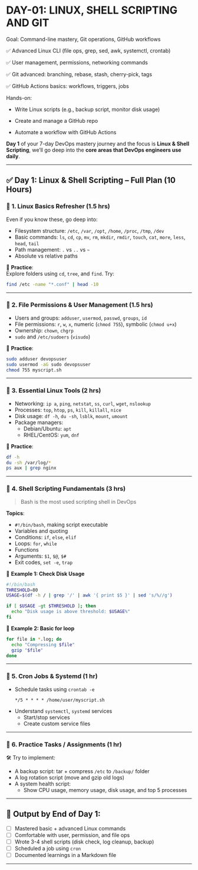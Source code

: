 # DAY-01: LINUX, SHELL SCRIPTING AND GIT

Goal: Command-line mastery, Git operations, GitHub workflows

✅ Advanced Linux CLI (file ops, grep, sed, awk, systemctl, crontab)

✅ User management, permissions, networking commands

✅ Git advanced: branching, rebase, stash, cherry-pick, tags

✅ GitHub Actions basics: workflows, triggers, jobs

Hands-on:

- Write Linux scripts (e.g., backup script, monitor disk usage)

- Create and manage a GitHub repo

- Automate a workflow with GitHub Actions


**Day 1** of your 7-day DevOps mastery journey and the focus is **Linux & Shell Scripting**, we’ll go deep into the **core areas that DevOps engineers use daily**.

---

## ✅ **Day 1: Linux & Shell Scripting – Full Plan (10 Hours)**

### 🔹 **1. Linux Basics Refresher (1.5 hrs)**
Even if you know these, go deep into:
- Filesystem structure: `/etc`, `/var`, `/opt`, `/home`, `/proc`, `/tmp`, `/dev`
- Basic commands: `ls`, `cd`, `cp`, `mv`, `rm`, `mkdir`, `rmdir`, `touch`, `cat`, `more`, `less`, `head`, `tail`
- Path management: `.` vs `..` vs `~`
- Absolute vs relative paths

📘 **Practice**:  
Explore folders using `cd`, `tree`, and `find`. Try:
```bash
find /etc -name "*.conf" | head -10
```

---

### 🔹 **2. File Permissions & User Management (1.5 hrs)**
- Users and groups: `adduser`, `usermod`, `passwd`, `groups`, `id`
- File permissions: `r`, `w`, `x`, numeric (`chmod 755`), symbolic (`chmod u+x`)
- Ownership: `chown`, `chgrp`
- `sudo` and `/etc/sudoers` (`visudo`)

📘 **Practice**:
```bash
sudo adduser devopsuser
sudo usermod -aG sudo devopsuser
chmod 755 myscript.sh
```

---

### 🔹 **3. Essential Linux Tools (2 hrs)**
- Networking: `ip a`, `ping`, `netstat`, `ss`, `curl`, `wget`, `nslookup`
- Processes: `top`, `htop`, `ps`, `kill`, `killall`, `nice`
- Disk usage: `df -h`, `du -sh`, `lsblk`, `mount`, `umount`
- Package managers:
  - Debian/Ubuntu: `apt`
  - RHEL/CentOS: `yum`, `dnf`

📘 **Practice**:
```bash
df -h
du -sh /var/log/*
ps aux | grep nginx
```

---

### 🔹 **4. Shell Scripting Fundamentals (3 hrs)**
> Bash is the most used scripting shell in DevOps

**Topics**:
- `#!/bin/bash`, making script executable
- Variables and quoting
- Conditions: `if`, `else`, `elif`
- Loops: `for`, `while`
- Functions
- Arguments: `$1`, `$@`, `$#`
- Exit codes, `set -e`, `trap`

📘 **Example 1: Check Disk Usage**
```bash
#!/bin/bash
THRESHOLD=80
USAGE=$(df -h / | grep '/' | awk '{ print $5 }' | sed 's/%//g')

if [ $USAGE -gt $THRESHOLD ]; then
  echo "Disk usage is above threshold: $USAGE%"
fi
```

📘 **Example 2: Basic for loop**
```bash
for file in *.log; do
  echo "Compressing $file"
  gzip "$file"
done
```

---

### 🔹 **5. Cron Jobs & Systemd (1 hr)**
- Schedule tasks using `crontab -e`
  ```
  */5 * * * * /home/user/myscript.sh
  ```
- Understand `systemctl`, `systemd` services
  - Start/stop services
  - Create custom service files

---

### 🔹 **6. Practice Tasks / Assignments (1 hr)**
🛠️ Try to implement:
- A backup script: tar + compress `/etc` to `/backup/` folder
- A log rotation script (move and gzip old logs)
- A system health script:
  - Show CPU usage, memory usage, disk usage, and top 5 processes

---

## 🎯 Output by End of Day 1:
- [ ] Mastered basic + advanced Linux commands
- [ ] Comfortable with user, permission, and file ops
- [ ] Wrote 3-4 shell scripts (disk check, log cleanup, backup)
- [ ] Scheduled a job using `cron`
- [ ] Documented learnings in a Markdown file

---
